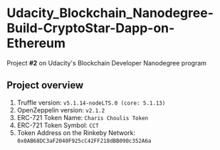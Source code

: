 # Udacity_Blockchain_Nanodegree-Build-CryptoStar-Dapp-on-Ethereum
Project **#2** on Udacity's Blockchain Developer Nanodegree program

## Project overview
1. Truffle version: `v5.1.14-nodeLTS.0 (core: 5.1.13)`
2. OpenZeppelin version: `v2.1.2`
3. ERC-721 Token Name: `Charis Choulis Token`
4. ERC-721 Token Symbol: `CCT`
5. Token Address on the Rinkeby Network: `0x0AB68DC3aF2040F925cC42FF218dBB090c352A6a`

